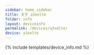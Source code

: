 ```yaml
---
sidebar: home_sidebar
title: 关于 a3xelte
folder: info
layout: deviceinfo
permalink: /devices/a3xelte/
device: a3xelte
---
```

{% include templates/device_info.md %}
